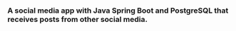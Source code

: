 
### A social media app with Java Spring Boot and PostgreSQL that receives posts from other social media.

